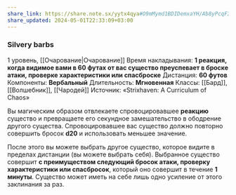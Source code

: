 ```yaml
---
share_link: https://share.note.sx/yytx4qya#O9mMymd1BDIDemxaYH/Ab8yPcqF3TcTo7541LpVzhcE
share_updated: 2024-05-01T22:33:09+03:00
---
```

### Silvery barbs
1 уровень, [[Очарование|Очарование]]
Время накладывания: **1 реакция, когда видимое вами в 60 футах от вас существо преуспевает в броске атаки, проверке характеристики или спасброске**
Дистанция: **60 футов**
Компоненты: **Вербальный**
Длительность: **Мгновенная**
Классы: [[Бард]], [[Волшебник]], [[Чародей]]
Источник: «Strixhaven: A Curriculum of Chaos»

Вы магическим образом отвлекаете спровоцировавшее **реакцию** существо и превращаете его секундное замешательство в ободрение другого существа. Спровоцировавшее вас существо должно повторно совершить бросок **d20** и использовать меньшее значение.

После этого вы можете выбрать другое существо, которое видите в пределах дистанции (вы можете выбрать себя). Выбранное существо совершит **с преимуществом следующий бросок атаки, проверку характеристики или спасбросок**, который оно совершит в течение **1 минуты**. Существо может иметь на себе лишь одно усиление от этого заклинания за раз.